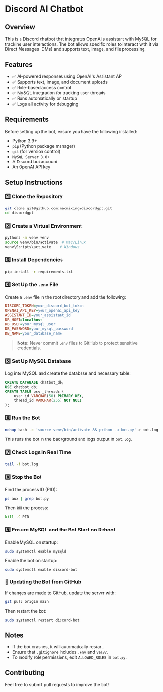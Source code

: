 # Discord AI Chatbot

## Overview
This is a Discord chatbot that integrates OpenAI's assistant with MySQL for tracking user interactions. The bot allows specific roles to interact with it via Direct Messages (DMs) and supports text, image, and file processing.

## Features
- ✅ AI-powered responses using OpenAI's Assistant API
- ✅ Supports text, image, and document uploads
- ✅ Role-based access control
- ✅ MySQL integration for tracking user threads
- ✅ Runs automatically on startup
- ✅ Logs all activity for debugging

## Requirements

Before setting up the bot, ensure you have the following installed:

- Python 3.9+
- `pip` (Python package manager)
- `git` (for version control)
- `MySQL Server 8.0+`
- A Discord bot account
- An OpenAI API key

## Setup Instructions

### 1️⃣ Clone the Repository
```bash
git clone git@github.com:macmixing/discordgpt.git
cd discordgpt
```

### 2️⃣ Create a Virtual Environment
```bash
python3 -m venv venv
source venv/bin/activate  # Mac/Linux
venv\Scripts\activate    # Windows
```

### 3️⃣ Install Dependencies
```bash
pip install -r requirements.txt
```

### 4️⃣ Set Up the `.env` File
Create a `.env` file in the root directory and add the following:
```ini
DISCORD_TOKEN=your_discord_bot_token
OPENAI_API_KEY=your_openai_api_key
ASSISTANT_ID=your_assistant_id
DB_HOST=localhost
DB_USER=your_mysql_user
DB_PASSWORD=your_mysql_password
DB_NAME=your_database_name
```

> **Note:** Never commit `.env` files to GitHub to protect sensitive credentials.

### 5️⃣ Set Up MySQL Database
Log into MySQL and create the database and necessary table:
```sql
CREATE DATABASE chatbot_db;
USE chatbot_db;
CREATE TABLE user_threads (
    user_id VARCHAR(50) PRIMARY KEY,
    thread_id VARCHAR(255) NOT NULL
);
```

### 6️⃣ Run the Bot
```bash
nohup bash -c 'source venv/bin/activate && python -u bot.py' > bot.log 2>&1 &
```
This runs the bot in the background and logs output in `bot.log`.

### 7️⃣ Check Logs in Real Time
```bash
tail -f bot.log
```

### 8️⃣ Stop the Bot
Find the process ID (PID):
```bash
ps aux | grep bot.py
```
Then kill the process:
```bash
kill -9 PID
```

### 9️⃣ Ensure MySQL and the Bot Start on Reboot
Enable MySQL on startup:
```bash
sudo systemctl enable mysqld
```
Enable the bot on startup:
```bash
sudo systemctl enable discord-bot
```

### 🔄 Updating the Bot from GitHub
If changes are made to GitHub, update the server with:
```bash
git pull origin main
```
Then restart the bot:
```bash
sudo systemctl restart discord-bot
```

## Notes
- If the bot crashes, it will automatically restart.
- Ensure that `.gitignore` includes `.env` and `venv/`.
- To modify role permissions, edit `ALLOWED_ROLES` in `bot.py`.

## Contributing
Feel free to submit pull requests to improve the bot!

